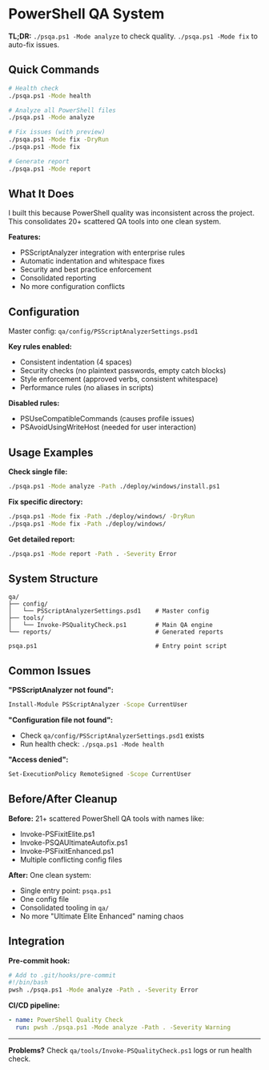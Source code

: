 # PowerShell QA System

**TL;DR:** `./psqa.ps1 -Mode analyze` to check quality. `./psqa.ps1 -Mode fix` to auto-fix issues.

## Quick Commands

```bash
# Health check
./psqa.ps1 -Mode health

# Analyze all PowerShell files  
./psqa.ps1 -Mode analyze

# Fix issues (with preview)
./psqa.ps1 -Mode fix -DryRun
./psqa.ps1 -Mode fix

# Generate report
./psqa.ps1 -Mode report
```

## What It Does

I built this because PowerShell quality was inconsistent across the project. This consolidates 20+ scattered QA tools into one clean system.

**Features:**
- PSScriptAnalyzer integration with enterprise rules
- Automatic indentation and whitespace fixes  
- Security and best practice enforcement
- Consolidated reporting
- No more configuration conflicts

## Configuration

Master config: `qa/config/PSScriptAnalyzerSettings.psd1`

**Key rules enabled:**
- Consistent indentation (4 spaces)
- Security checks (no plaintext passwords, empty catch blocks)
- Style enforcement (approved verbs, consistent whitespace)  
- Performance rules (no aliases in scripts)

**Disabled rules:**
- PSUseCompatibleCommands (causes profile issues)
- PSAvoidUsingWriteHost (needed for user interaction)

## Usage Examples

**Check single file:**
```bash
./psqa.ps1 -Mode analyze -Path ./deploy/windows/install.ps1
```

**Fix specific directory:**
```bash  
./psqa.ps1 -Mode fix -Path ./deploy/windows/ -DryRun
./psqa.ps1 -Mode fix -Path ./deploy/windows/
```

**Get detailed report:**
```bash
./psqa.ps1 -Mode report -Path . -Severity Error
```

## System Structure

```
qa/
├── config/
│   └── PSScriptAnalyzerSettings.psd1    # Master config
├── tools/  
│   └── Invoke-PSQualityCheck.ps1        # Main QA engine
└── reports/                             # Generated reports

psqa.ps1                                 # Entry point script
```

## Common Issues

**"PSScriptAnalyzer not found":**
```bash
Install-Module PSScriptAnalyzer -Scope CurrentUser
```

**"Configuration file not found":**
- Check `qa/config/PSScriptAnalyzerSettings.psd1` exists
- Run health check: `./psqa.ps1 -Mode health`

**"Access denied":**
```bash
Set-ExecutionPolicy RemoteSigned -Scope CurrentUser
```

## Before/After Cleanup

**Before:** 21+ scattered PowerShell QA tools with names like:
- Invoke-PSFixitElite.ps1
- Invoke-PSQAUltimateAutofix.ps1  
- Invoke-PSFixitEnhanced.ps1
- Multiple conflicting config files

**After:** One clean system:
- Single entry point: `psqa.ps1`
- One config file  
- Consolidated tooling in `qa/`
- No more "Ultimate Elite Enhanced" naming chaos

## Integration

**Pre-commit hook:**
```bash
# Add to .git/hooks/pre-commit
#!/bin/bash
pwsh ./psqa.ps1 -Mode analyze -Path . -Severity Error
```

**CI/CD pipeline:**
```yaml
- name: PowerShell Quality Check
  run: pwsh ./psqa.ps1 -Mode analyze -Path . -Severity Warning
```

---

**Problems?** Check `qa/tools/Invoke-PSQualityCheck.ps1` logs or run health check.